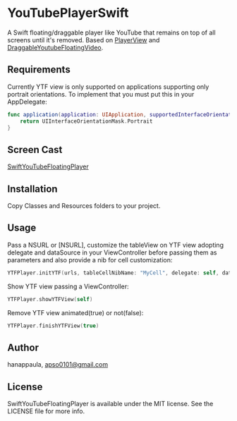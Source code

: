 # YouTubePlayerSwift

A Swift floating/draggable player like YouTube that remains on top of all screens until it's removed.
Based on [PlayerView](https://github.com/davidlondono/PlayerView) and [DraggableYoutubeFloatingVideo](https://github.com/vizllx/DraggableYoutubeFloatingVideo).

## Requirements

Currently YTF view is only supported on applications supporting only portrait orientations. To implement that you must put this in your AppDelegate:
```swift
func application(application: UIApplication, supportedInterfaceOrientationsForWindow window: UIWindow?) -> UIInterfaceOrientationMask {
    return UIInterfaceOrientationMask.Portrait
}
```
## Screen Cast
[SwiftYouTubeFloatingPlayer](https://youtu.be/AdOxohhO_Pc)


## Installation
Copy Classes and Resources folders to your project.

## Usage

Pass a NSURL or [NSURL], customize the tableView on YTF view adopting delegate and dataSource in your ViewController before passing them as parameters and also provide a nib for cell customization:
```swift
YTFPlayer.initYTF(urls, tableCellNibName: "MyCell", delegate: self, dataSource: self)
```

Show YTF view passing a ViewController:
```swift
YTFPlayer.showYTFView(self)
```

Remove YTF view animated(true) or not(false):
```swift
YTFPlayer.finishYTFView(true)
```

## Author

hanappaula, apso0101@gmail.com

## License

SwiftYouTubeFloatingPlayer is available under the MIT license. See the LICENSE file for more info.
